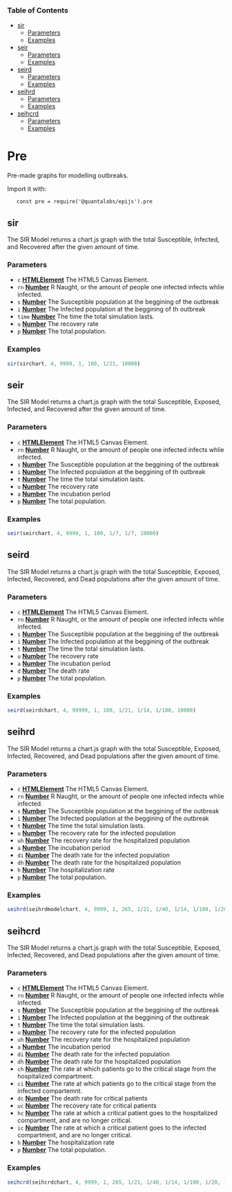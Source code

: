 <!-- Generated by documentation.js. Update this documentation by updating the source code. -->

### Table of Contents


*   [sir][2]
    *   [Parameters][3]
    *   [Examples][4]
*   [seir][5]
    *   [Parameters][6]
    *   [Examples][7]
*   [seird][8]
    *   [Parameters][9]
    *   [Examples][10]
*   [seihrd][11]
    *   [Parameters][12]
    *   [Examples][13]
*   [seihcrd][14]
    *   [Parameters][15]
    *   [Examples][16]

# Pre

Pre-made graphs for modelling outbreaks.

Import it with:

       const pre = require('@quantalabs/epijs').pre

## sir

The SIR Model returns a chart.js graph with the total Susceptible, Infected, and Recovered after the given amount of time.

### Parameters

*   `c` **[HTMLElement][17]** The HTML5 Canvas Element.
*   `rn` **[Number][18]** R Naught, or the amount of people one infected infects whlie infected.
*   `s` **[Number][18]** The Susceptible population at the beggining of the outbreak
*   `i` **[Number][18]** The Infected population at the beggining of th outbreak
*   `time` **[Number][18]** The time the total simulation lasts.
*   `u` **[Number][18]** The recovery rate
*   `p` **[Number][18]** The total population.

### Examples

```javascript
sir(sirchart, 4, 9999, 1, 100, 1/21, 10000)
```

## seir

The SIR Model returns a chart.js graph with the total Susceptible, Exposed, Infected, and Recovered after the given amount of time.

### Parameters

*   `c` **[HTMLElement][17]** The HTML5 Canvas Element.
*   `rn` **[Number][18]** R Naught, or the amount of people one infected infects whlie infected.
*   `s` **[Number][18]** The Susceptible population at the beggining of the outbreak
*   `i` **[Number][18]** The Infected population at the beggining of th outbreak
*   `t` **[Number][18]** The time the total simulation lasts.
*   `u` **[Number][18]** The recovery rate
*   `a` **[Number][18]** The incubation period
*   `p` **[Number][18]** The total population.

### Examples

```javascript
seir(seirchart, 4, 9999, 1, 100, 1/7, 1/7, 10000)
```

## seird

The SIR Model returns a chart.js graph with the total Susceptible, Exposed, Infected, Recovered, and Dead populations after the given amount of time.

### Parameters

*   `c` **[HTMLElement][17]** The HTML5 Canvas Element.
*   `rn` **[Number][18]** R Naught, or the amount of people one infected infects whlie infected.
*   `s` **[Number][18]** The Susceptible population at the beggining of the outbreak
*   `i` **[Number][18]** The Infected population at the beggining of the outbreak
*   `t` **[Number][18]** The time the total simulation lasts.
*   `u` **[Number][18]** The recovery rate
*   `a` **[Number][18]** The incubation period
*   `d` **[Number][18]** The death rate
*   `p` **[Number][18]** The total population.

### Examples

```javascript
seird(seirdchart, 4, 99999, 1, 100, 1/21, 1/14, 1/100, 10000)
```

## seihrd

The SIR Model returns a chart.js graph with the total Susceptible, Exposed, Infected, Recovered, and Dead populations after the given amount of time.

### Parameters

*   `c` **[HTMLElement][17]** The HTML5 Canvas Element.
*   `rn` **[Number][18]** R Naught, or the amount of people one infected infects whlie infected.
*   `s` **[Number][18]** The Susceptible population at the beggining of the outbreak
*   `i` **[Number][18]** The Infected population at the beggining of the outbreak
*   `t` **[Number][18]** The time the total simulation lasts.
*   `u` **[Number][18]** The recovery rate for the infected population
*   `uh` **[Number][18]** The recovery rate for the hospitalized population
*   `a` **[Number][18]** The incubation period
*   `di` **[Number][18]** The death rate for the infected population
*   `dh` **[Number][18]** The death rate for the hospitalized population
*   `h` **[Number][18]** The hospitalization rate
*   `p` **[Number][18]** The total population.

### Examples

```javascript
seihrd(seihrdmodelchart, 4, 9999, 1, 265, 1/21, 1/40, 1/14, 1/100, 1/20, 1/30, 10000)
```

## seihcrd

The SIR Model returns a chart.js graph with the total Susceptible, Exposed, Infected, Recovered, and Dead populations after the given amount of time.

### Parameters

*   `c` **[HTMLElement][17]** The HTML5 Canvas Element.
*   `rn` **[Number][18]** R Naught, or the amount of people one infected infects whlie infected.
*   `s` **[Number][18]** The Susceptible population at the beggining of the outbreak
*   `i` **[Number][18]** The Infected population at the beggining of the outbreak
*   `t` **[Number][18]** The time the total simulation lasts.
*   `u` **[Number][18]** The recovery rate for the infected population
*   `uh` **[Number][18]** The recovery rate for the hospitalized population
*   `a` **[Number][18]** The incubation period
*   `di` **[Number][18]** The death rate for the infected population
*   `dh` **[Number][18]** The death rate for the hospitalized population
*   `ch` **[Number][18]** The rate at which patients go to the critical stage from the hospitalized compartment.
*   `ci` **[Number][18]** The rate at which patients go to the critical stage from the infected compartemnt.
*   `dc` **[Number][18]** The death rate for critical patients
*   `uc` **[Number][18]** The recovery rate for critical patients
*   `hc` **[Number][18]** The rate at which a critical patient goes to the hospitalized compartment, and are no longer critical.
*   `ic` **[Number][18]** The rate at which a critical patient goes to the infected compartment, and are no longer critical.
*   `h` **[Number][18]** The hospitalization rate
*   `p` **[Number][18]** The total population.

### Examples

```javascript
seihcrd(seihcrdchart, 4, 9999, 1, 265, 1/21, 1/40, 1/14, 1/100, 1/20, 1/10, 1/40, 2/5, 1/5, 1/5, 1/5, 1/30, 10000)
```

[1]: #chart

[2]: #sir

[3]: #parameters

[4]: #examples

[5]: #seir

[6]: #parameters-1

[7]: #examples-1

[8]: #seird

[9]: #parameters-2

[10]: #examples-2

[11]: #seihrd

[12]: #parameters-3

[13]: #examples-3

[14]: #seihcrd

[15]: #parameters-4

[16]: #examples-4

[17]: https://developer.mozilla.org/docs/Web/HTML/Element

[18]: https://developer.mozilla.org/docs/Web/JavaScript/Reference/Global_Objects/Number
